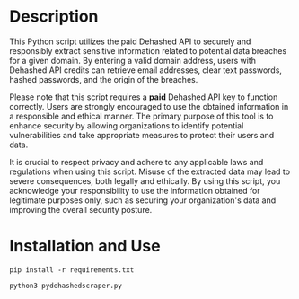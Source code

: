 # Description

This Python script utilizes the paid Dehashed API to securely and responsibly extract sensitive information related to potential data breaches for a given domain. By entering a valid domain address, users with Dehashed API credits can retrieve email addresses, clear text passwords, hashed passwords, and the origin of the breaches.

Please note that this script requires a **paid** Dehashed API key to function correctly. Users are strongly encouraged to use the obtained information in a responsible and ethical manner. The primary purpose of this tool is to enhance security by allowing organizations to identify potential vulnerabilities and take appropriate measures to protect their users and data.

It is crucial to respect privacy and adhere to any applicable laws and regulations when using this script. Misuse of the extracted data may lead to severe consequences, both legally and ethically. By using this script, you acknowledge your responsibility to use the information obtained for legitimate purposes only, such as securing your organization's data and improving the overall security posture.

# Installation and Use

```
pip install -r requirements.txt
```

```
python3 pydehashedscraper.py
```
